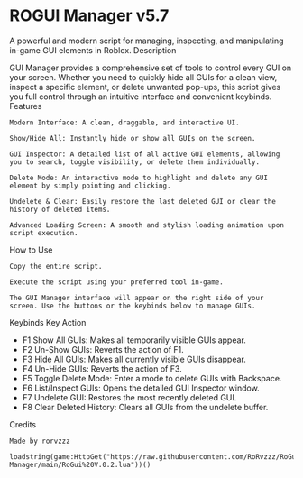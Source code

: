 # ROGUI Manager v5.7

A powerful and modern script for managing, inspecting, and manipulating in-game GUI elements in Roblox.
Description

GUI Manager provides a comprehensive set of tools to control every GUI on your screen. Whether you need to quickly hide all GUIs for a clean view, inspect a specific element, or delete unwanted pop-ups, this script gives you full control through an intuitive interface and convenient keybinds.
Features

    Modern Interface: A clean, draggable, and interactive UI.

    Show/Hide All: Instantly hide or show all GUIs on the screen.

    GUI Inspector: A detailed list of all active GUI elements, allowing you to search, toggle visibility, or delete them individually.

    Delete Mode: An interactive mode to highlight and delete any GUI element by simply pointing and clicking.

    Undelete & Clear: Easily restore the last deleted GUI or clear the history of deleted items.

    Advanced Loading Screen: A smooth and stylish loading animation upon script execution.

How to Use

    Copy the entire script.

    Execute the script using your preferred tool in-game.

    The GUI Manager interface will appear on the right side of your screen. Use the buttons or the keybinds below to manage GUIs.

Keybinds
Key	Action
- F1	Show All GUIs: Makes all temporarily visible GUIs appear.
- F2	Un-Show GUIs: Reverts the action of F1.
- F3	Hide All GUIs: Makes all currently visible GUIs disappear.
- F4	Un-Hide GUIs: Reverts the action of F3.
- F5	Toggle Delete Mode: Enter a mode to delete GUIs with Backspace.
- F6	List/Inspect GUIs: Opens the detailed GUI Inspector window.
- F7	Undelete GUI: Restores the most recently deleted GUI.
- F8	Clear Deleted History: Clears all GUIs from the undelete buffer.
  
Credits

    Made by rorvzzz

```
loadstring(game:HttpGet("https://raw.githubusercontent.com/RoRvzzz/RoGui-Manager/main/RoGui%20V.0.2.lua"))()
```
